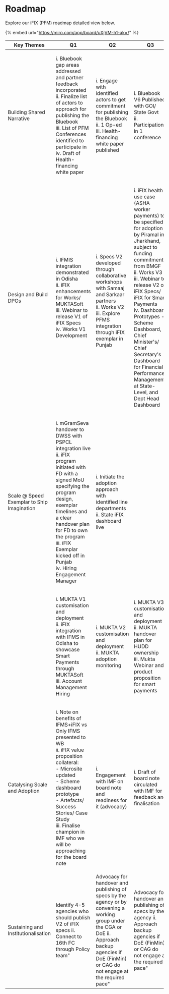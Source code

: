 # Roadmap

Explore our iFIX (PFM) roadmap detailed view below.

{% embed url="https://miro.com/app/board/uXjVM-h1-ak=/" %}

| Key Themes                                 | Q1                                                                                                                                                                                                                                                                                                         | Q2                                                                                                                                                                                                       | Q3                                                                                                                                                                                                                                                                                                                                                                                                                  | Q4                                                        |
| ------------------------------------------ | ---------------------------------------------------------------------------------------------------------------------------------------------------------------------------------------------------------------------------------------------------------------------------------------------------------- | -------------------------------------------------------------------------------------------------------------------------------------------------------------------------------------------------------- | ------------------------------------------------------------------------------------------------------------------------------------------------------------------------------------------------------------------------------------------------------------------------------------------------------------------------------------------------------------------------------------------------------------------- | --------------------------------------------------------- |
| Building Shared Narrative                  | <p>i. Bluebook gap areas addressed and partner feedback incorporated<br>ii. Finalize list of actors to approach for publishing the Bluebook<br>iii. List of PFM Conferences identified to participate in<br>iv. Draft of Health-financing white paper</p>                                                  | <p>i. Engage with identified actors to get commitment for publishing the Bluebook<br>ii. 1 Op-ed<br>iii. Health-financing white paper published</p>                                                      | <p>i. Bluebook V6 Published with GOI/ State Govt <br>ii. Participation in 1 conference</p>                                                                                                                                                                                                                                                                                                                          | <p>i. Op-ed<br>ii. mGramSeva case study with CPR</p>      |
| Design and Build DPGs                      | <p>i. IFMIS integration demonstrated in Odisha<br>ii. iFIX enhancements for Works/ MUKTASoft <br>iii. Webinar to release V1 of iFIX Specs<br>iv. Works V1 Development</p>                                                                                                                                  | <p><br>i. Specs V2 developed through collaborative workshops with Samaaj and Sarkaar partners<br>ii. Works V2<br>iii. Explore PFMS integration through iFIX exemplar in Punjab</p>                       | <p>i. iFIX health use case (ASHA worker payments) to be specified for adoption by Piramal in Jharkhand, subject to funding commitment from BMGF<br>ii. Works V3<br>iii. Webinar to release V2 of iFIX Specs/ iFIX for Smart Payments<br>iv. Dashboard Prototypes - Scheme Dashboard, Chief Minister's/ Chief Secretary's Dashboard for Financial Performance Management at State-Level, and Dept Head Dashboard</p> | Asha Worker use case implementation starts                |
| Scale @ Speed Exemplar to Ship Imagination | <p>i. mGramSeva handover to DWSS with PSPCL integration live<br>ii. iFIX program initiated with FD with a signed MoU specifying the program design, exemplar timelines and a clear handover plan for FD to own the program<br>iii. iFIX Exemplar kicked off in Punjab<br>iv. Hiring Engagement Manager</p> | <p>i. Initiate the adoption approach with identified line departments<br>ii. State iFIX dashboard live</p>                                                                                               |                                                                                                                                                                                                                                                                                                                                                                                                                     | Case Study on FD iFix success                             |
|                                            | <p>i. MUKTA V1 customisation and deployment<br>ii. iFIX integration with IFMS in Odisha to showcase Smart Payments through MUKTASoft<br>iii. Account Management Hiring<br></p>                                                                                                                             | <p>i. MUKTA V2 customisation and deployment<br>ii. MUKTA adoption monitoring</p>                                                                                                                         | <p>i. MUKTA V3 customisation and deployment<br>ii. MUKTA handover plan for HUDD ownership<br>iii. Mukta Webinar and product proposition for smart payments</p>                                                                                                                                                                                                                                                      | i. MUKTA handed back to HUDD                              |
| Catalysing Scale and Adoption              | <p>i. Note on benefits of IFMS+iFIX vs Only IFMS presented to WB<br>ii. iFIX value proposition collateral:<br>- Microsite updated<br>- Scheme dashboard prototype<br>- Artefacts/ Success Stories/ Case Study<br>iii. Finalise champion in IMF who we will be approaching for the board note</p>           | i. Engagement with IMF on board note and readiness for it (advocacy)                                                                                                                                     | i. Draft of board note circulated with IMF for feedback and finalisation                                                                                                                                                                                                                                                                                                                                            | i. IMF issues board note endorsing fiscal events approach |
| Sustaining and Institutionalisation        | Identify 4-5 agencies who should publish V2 of iFIX specs ii. Connect to 16th FC through Policy team"                                                                                                                                                                                                      | Advocacy for handover and publishing of specs by the agency or by convening a working group under the CGA or DoE ii. Approach backup agencies if DoE (FinMin) or CAG do not engage at the required pace" | Advocacy for handover and publishing of specs by the agency ii. Approach backup agencies if DoE (FinMin) or CAG do not engage at the required pace"                                                                                                                                                                                                                                                                 | V2 Specs launched                                         |

